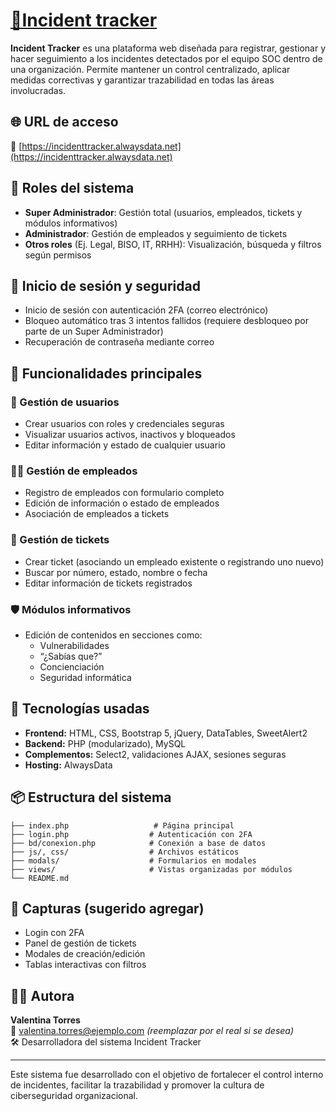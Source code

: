 # [📌Incident tracker](https://incidenttracker.alwaysdata.net/)

**Incident Tracker** es una plataforma web diseñada para registrar, gestionar y hacer seguimiento a los incidentes detectados por el equipo SOC dentro de una organización. Permite mantener un control centralizado, aplicar medidas correctivas y garantizar trazabilidad en todas las áreas involucradas.

## 🌐 URL de acceso

🔗 [https://incidenttracker.alwaysdata.net](https://incidenttracker.alwaysdata.net)

## 👤 Roles del sistema

- **Super Administrador**: Gestión total (usuarios, empleados, tickets y módulos informativos)
- **Administrador**: Gestión de empleados y seguimiento de tickets
- **Otros roles** (Ej. Legal, BISO, IT, RRHH): Visualización, búsqueda y filtros según permisos

## 🔐 Inicio de sesión y seguridad

- Inicio de sesión con autenticación 2FA (correo electrónico)
- Bloqueo automático tras 3 intentos fallidos (requiere desbloqueo por parte de un Super Administrador)
- Recuperación de contraseña mediante correo

## 🧰 Funcionalidades principales

### 👥 Gestión de usuarios

- Crear usuarios con roles y credenciales seguras
- Visualizar usuarios activos, inactivos y bloqueados
- Editar información y estado de cualquier usuario

### 🧑‍💼 Gestión de empleados

- Registro de empleados con formulario completo
- Edición de información o estado de empleados
- Asociación de empleados a tickets

### 🎫 Gestión de tickets

- Crear ticket (asociando un empleado existente o registrando uno nuevo)
- Buscar por número, estado, nombre o fecha
- Editar información de tickets registrados

### 🛡️ Módulos informativos

- Edición de contenidos en secciones como:
  - Vulnerabilidades
  - “¿Sabías que?”
  - Concienciación
  - Seguridad informática

## 🧱 Tecnologías usadas

- **Frontend:** HTML, CSS, Bootstrap 5, jQuery, DataTables, SweetAlert2
- **Backend:** PHP (modularizado), MySQL
- **Complementos:** Select2, validaciones AJAX, sesiones seguras
- **Hosting:** AlwaysData

## 📦 Estructura del sistema

```
├── index.php                   # Página principal
├── login.php                  # Autenticación con 2FA
├── bd/conexion.php            # Conexión a base de datos
├── js/, css/                  # Archivos estáticos
├── modals/                    # Formularios en modales
├── views/                     # Vistas organizadas por módulos
└── README.md
```

## 📸 Capturas (sugerido agregar)

- Login con 2FA
- Panel de gestión de tickets
- Modales de creación/edición
- Tablas interactivas con filtros

## 👩‍💻 Autora

**Valentina Torres**  
📧 valentina.torres@ejemplo.com *(reemplazar por el real si se desea)*  
🛠 Desarrolladora del sistema Incident Tracker

---

Este sistema fue desarrollado con el objetivo de fortalecer el control interno de incidentes, facilitar la trazabilidad y promover la cultura de ciberseguridad organizacional.


